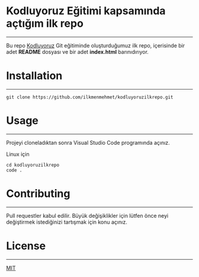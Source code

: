 
# Kodluyoruz Eğitimi kapsamında açtığım ilk repo
---------

Bu repo [Kodluyoruz](https://www.kodluyoruz.org/) Git eğitiminde oluşturduğumuz ilk repo, içerisinde bir adet **README** dosyası ve bir adet **index.html** barınıdırıyor.



# Installation
---------

```
git clone https://github.com/ilkmenmehmet/kodluyoruzilkrepo.git

```


# Usage
---------
Projeyi cloneladıktan sonra Visual Studio Code programında açınız.

Linux için

```
cd kodluyoruzilkrepo
code .

```


# Contributing
---------

Pull requestler kabul edilir. Büyük değişiklikler için lütfen önce neyi değiştirmek istediğinizi tartışmak için konu açınız.



# License
---------


[MIT](https://opensource.org/licenses/MIT)









